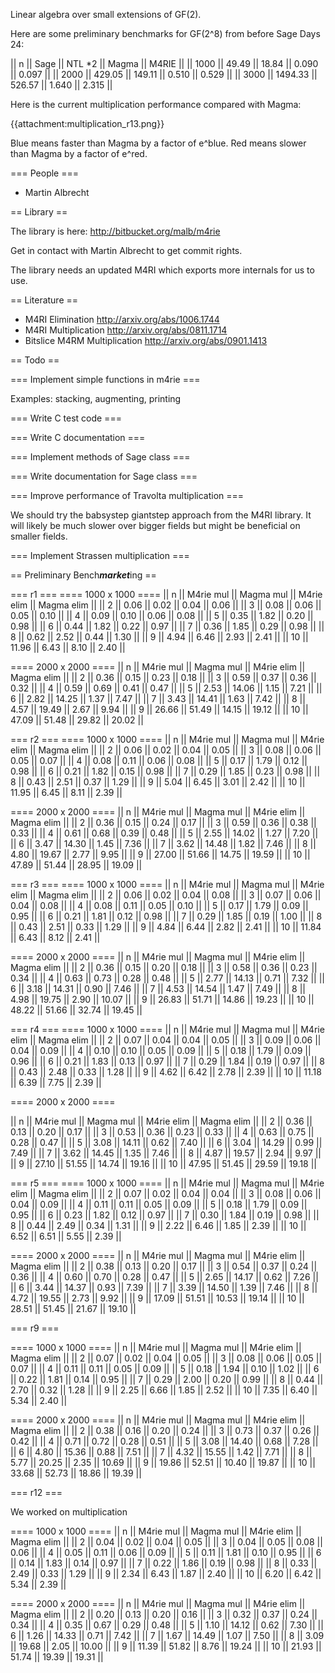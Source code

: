 Linear algebra over small extensions of GF(2).

Here are some preliminary benchmarks for GF(2^8) from before Sage Days 24:

|| n    || Sage    || NTL *2  || Magma || M4RIE ||
|| 1000 ||   49.49 ||   18.84 || 0.090 || 0.097 ||
|| 2000 ||  429.05 ||  149.11 || 0.510 || 0.529 ||
|| 3000 || 1494.33 ||  526.57 || 1.640 || 2.315 ||

Here is the current multiplication performance compared with Magma:

{{attachment:multiplication_r13.png}}

Blue means faster than Magma by a factor of e^blue. Red means slower than Magma by a factor of e^red.

=== People ===

 * Martin Albrecht

== Library ==

The library is here: http://bitbucket.org/malb/m4rie 

Get in contact with Martin Albrecht to get commit rights.

The library needs an updated M4RI which exports more internals for us to use.

== Literature ==

 * M4RI Elimination http://arxiv.org/abs/1006.1744
 * M4RI Multiplication http://arxiv.org/abs/0811.1714
 * Bitslice M4RM Multiplication http://arxiv.org/abs/0901.1413

== Todo ==

=== Implement simple functions in m4rie ===

Examples: stacking, augmenting, printing

=== Write C test code ===

=== Write C documentation ===

=== Implement methods of Sage class ===

=== Write documentation for Sage class ===

=== Improve performance of Travolta multiplication ===

We should try the babsystep giantstep approach from the M4RI library. It will likely be much slower over bigger fields but might be beneficial on smaller fields.

=== Implement Strassen multiplication ===

== Preliminary Bench***market***ing ==

=== r1 ===
==== 1000 x 1000 ====
||     n || M4rie mul || Magma mul || M4rie elim || Magma elim ||
||     2 ||      0.06 ||      0.02 ||       0.04 ||       0.06 ||
||     3 ||      0.08 ||      0.06 ||       0.05 ||       0.10 ||
||     4 ||      0.09 ||      0.10 ||       0.06 ||       0.08 ||
||     5 ||      0.35 ||      1.82 ||       0.20 ||       0.98 ||
||     6 ||      0.44 ||      1.82 ||       0.22 ||       0.97 ||
||     7 ||      0.36 ||      1.85 ||       0.29 ||       0.98 ||
||     8 ||      0.62 ||      2.52 ||       0.44 ||       1.30 ||
||     9 ||      4.94 ||      6.46 ||       2.93 ||       2.41 ||
||    10 ||     11.96 ||      6.43 ||       8.10 ||       2.40 ||

==== 2000 x 2000 ====
||     n || M4rie mul || Magma mul || M4rie elim || Magma elim ||
||     2 ||      0.36 ||      0.15 ||       0.23 ||       0.18 ||
||     3 ||      0.59 ||      0.37 ||       0.36 ||       0.32 ||
||     4 ||      0.59 ||      0.69 ||       0.41 ||       0.47 ||
||     5 ||      2.53 ||     14.06 ||       1.15 ||       7.21 ||
||     6 ||      2.82 ||     14.25 ||       1.37 ||       7.47 ||
||     7 ||      3.43 ||     14.41 ||       1.63 ||       7.42 ||
||     8 ||      4.57 ||     19.49 ||       2.67 ||       9.94 ||
||     9 ||     26.66 ||     51.49 ||      14.15 ||      19.12 ||
||    10 ||     47.09 ||     51.48 ||      29.82 ||      20.02 ||


=== r2 ===
==== 1000 x 1000 ====
||     n || M4rie mul || Magma mul || M4rie elim || Magma elim ||
||     2 ||      0.06 ||      0.02 ||       0.04 ||       0.05 ||
||     3 ||      0.08 ||      0.06 ||       0.05 ||       0.07 ||
||     4 ||      0.08 ||      0.11 ||       0.06 ||       0.08 ||
||     5 ||      0.17 ||      1.79 ||       0.12 ||       0.98 ||
||     6 ||      0.21 ||      1.82 ||       0.15 ||       0.98 ||
||     7 ||      0.29 ||      1.85 ||       0.23 ||       0.98 ||
||     8 ||      0.43 ||      2.51 ||       0.37 ||       1.29 ||
||     9 ||      5.04 ||      6.45 ||       3.01 ||       2.42 ||
||    10 ||     11.95 ||      6.45 ||       8.11 ||       2.39 ||

==== 2000 x 2000 ====
||     n || M4rie mul || Magma mul || M4rie elim || Magma elim ||
||     2 ||      0.36 ||      0.15 ||       0.24 ||       0.17 ||
||     3 ||      0.59 ||      0.36 ||       0.38 ||       0.33 ||
||     4 ||      0.61 ||      0.68 ||       0.39 ||       0.48 ||
||     5 ||      2.55 ||     14.02 ||       1.27 ||       7.20 ||
||     6 ||      3.47 ||     14.30 ||       1.45 ||       7.36 ||
||     7 ||      3.62 ||     14.48 ||       1.82 ||       7.46 ||
||     8 ||      4.80 ||     19.67 ||       2.77 ||       9.95 ||
||     9 ||     27.00 ||     51.66 ||      14.75 ||      19.59 ||
||    10 ||     47.89 ||     51.44 ||      28.95 ||      19.09 ||


=== r3 ===
==== 1000 x 1000 ====
||     n || M4rie mul || Magma mul || M4rie elim || Magma elim ||
||     2 ||      0.06 ||      0.02 ||       0.04 ||       0.08 ||
||     3 ||      0.07 ||      0.06 ||       0.04 ||       0.08 ||
||     4 ||      0.08 ||      0.11 ||       0.05 ||       0.10 ||
||     5 ||      0.17 ||      1.79 ||       0.09 ||       0.95 ||
||     6 ||      0.21 ||      1.81 ||       0.12 ||       0.98 ||
||     7 ||      0.29 ||      1.85 ||       0.19 ||       1.00 ||
||     8 ||      0.43 ||      2.51 ||       0.33 ||       1.29 ||
||     9 ||      4.84 ||      6.44 ||       2.82 ||       2.41 ||
||    10 ||     11.84 ||      6.43 ||       8.12 ||       2.41 ||

==== 2000 x 2000 ====
||     n || M4rie mul || Magma mul || M4rie elim || Magma elim ||
||     2 ||      0.36 ||      0.15 ||       0.20 ||       0.18 ||
||     3 ||      0.58 ||      0.36 ||       0.23 ||       0.34 ||
||     4 ||      0.63 ||      0.73 ||       0.28 ||       0.48 ||
||     5 ||      2.77 ||     14.13 ||       0.71 ||       7.32 ||
||     6 ||      3.18 ||     14.31 ||       0.90 ||       7.46 ||
||     7 ||      4.53 ||     14.54 ||       1.47 ||       7.49 ||
||     8 ||      4.98 ||     19.75 ||       2.90 ||      10.07 ||
||     9 ||     26.83 ||     51.71 ||      14.86 ||      19.23 ||
||    10 ||     48.22 ||     51.66 ||      32.74 ||      19.45 ||

=== r4 ===
==== 1000 x 1000 ====
||     n || M4rie mul || Magma mul || M4rie elim || Magma elim ||
||     2 ||      0.07 ||      0.04 ||       0.04 ||       0.05 ||
||     3 ||      0.09 ||      0.06 ||       0.04 ||       0.09 ||
||     4 ||      0.10 ||      0.10 ||       0.05 ||       0.09 ||
||     5 ||      0.18 ||      1.79 ||       0.09 ||       0.96 ||
||     6 ||      0.21 ||      1.83 ||       0.13 ||       0.97 ||
||     7 ||      0.29 ||      1.84 ||       0.19 ||       0.97 ||
||     8 ||      0.43 ||      2.48 ||       0.33 ||       1.28 ||
||     9 ||      4.62 ||      6.42 ||       2.78 ||       2.39 ||
||    10 ||     11.18 ||      6.39 ||       7.75 ||       2.39 ||

==== 2000 x 2000 ====

||     n || M4rie mul || Magma mul || M4rie elim || Magma elim ||
||     2 ||      0.36 ||      0.13 ||       0.20 ||       0.17 ||
||     3 ||      0.53 ||      0.36 ||       0.23 ||       0.33 ||
||     4 ||      0.63 ||      0.75 ||       0.28 ||       0.47 ||
||     5 ||      3.08 ||     14.11 ||       0.62 ||       7.40 ||
||     6 ||      3.04 ||     14.29 ||       0.99 ||       7.49 ||
||     7 ||      3.62 ||     14.45 ||       1.35 ||       7.46 ||
||     8 ||      4.87 ||     19.57 ||       2.94 ||       9.97 ||
||     9 ||     27.10 ||     51.55 ||      14.74 ||      19.16 ||
||    10 ||     47.95 ||     51.45 ||      29.59 ||      19.18 ||

=== r5 ===
==== 1000 x 1000 ====
||     n || M4rie mul || Magma mul || M4rie elim || Magma elim ||
||     2 ||      0.07 ||      0.02 ||       0.04 ||       0.04 ||
||     3 ||      0.08 ||      0.06 ||       0.04 ||       0.09 ||
||     4 ||      0.11 ||      0.11 ||       0.05 ||       0.09 ||
||     5 ||      0.18 ||      1.79 ||       0.09 ||       0.95 ||
||     6 ||      0.23 ||      1.82 ||       0.12 ||       0.97 ||
||     7 ||      0.30 ||      1.84 ||       0.19 ||       0.98 ||
||     8 ||      0.44 ||      2.49 ||       0.34 ||       1.31 ||
||     9 ||      2.22 ||      6.46 ||       1.85 ||       2.39 ||
||    10 ||      6.52 ||      6.51 ||       5.55 ||       2.39 ||

==== 2000 x 2000 ====
||     n || M4rie mul || Magma mul || M4rie elim || Magma elim ||
||     2 ||      0.38 ||      0.13 ||       0.20 ||       0.17 ||
||     3 ||      0.54 ||      0.37 ||       0.24 ||       0.36 ||
||     4 ||      0.60 ||      0.70 ||       0.28 ||       0.47 ||
||     5 ||      2.65 ||     14.17 ||       0.62 ||       7.26 ||
||     6 ||      3.44 ||     14.37 ||       0.93 ||       7.39 ||
||     7 ||      3.39 ||     14.50 ||       1.39 ||       7.46 ||
||     8 ||      4.72 ||     19.55 ||       2.73 ||       9.92 ||
||     9 ||     17.09 ||     51.51 ||      10.53 ||      19.14 ||
||    10 ||     28.51 ||     51.45 ||      21.67 ||      19.10 ||

=== r9 ===

==== 1000 x 1000 ====
||     n || M4rie mul || Magma mul || M4rie elim || Magma elim ||
||     2 ||      0.07 ||      0.02 ||       0.04 ||       0.05 ||
||     3 ||      0.08 ||      0.06 ||       0.05 ||       0.07 ||
||     4 ||      0.11 ||      0.11 ||       0.05 ||       0.09 ||
||     5 ||      0.18 ||      1.94 ||       0.10 ||       1.02 ||
||     6 ||      0.22 ||      1.81 ||       0.14 ||       0.95 ||
||     7 ||      0.29 ||      2.00 ||       0.20 ||       0.99 ||
||     8 ||      0.44 ||      2.70 ||       0.32 ||       1.28 ||
||     9 ||      2.25 ||      6.66 ||       1.85 ||       2.52 ||
||    10 ||      7.35 ||      6.40 ||       5.34 ||       2.40 ||


==== 2000 x 2000 ====
||     n || M4rie mul || Magma mul || M4rie elim || Magma elim ||
||     2 ||      0.38 ||      0.16 ||       0.20 ||       0.24 ||
||     3 ||      0.73 ||      0.37 ||       0.26 ||       0.42 ||
||     4 ||      0.71 ||      0.72 ||       0.28 ||       0.51 ||
||     5 ||      3.08 ||     14.40 ||       0.68 ||       7.28 ||
||     6 ||      4.80 ||     15.36 ||       0.88 ||       7.51 ||
||     7 ||      4.32 ||     15.55 ||       1.42 ||       7.71 ||
||     8 ||      5.77 ||     20.25 ||       2.35 ||      10.69 ||
||     9 ||     19.86 ||     52.51 ||      10.40 ||      19.87 ||
||    10 ||     33.68 ||     52.73 ||      18.86 ||      19.39 ||

=== r12 ===

We worked on multiplication

==== 1000 x 1000 ====
||     n || M4rie mul || Magma mul || M4rie elim || Magma elim ||
||     2 ||      0.04 ||      0.02 ||       0.04 ||       0.05 ||
||     3 ||      0.04 ||      0.05 ||       0.08 ||       0.06 ||
||     4 ||      0.05 ||      0.11 ||       0.06 ||       0.09 ||
||     5 ||      0.11 ||      1.81 ||       0.10 ||       0.95 ||
||     6 ||      0.14 ||      1.83 ||       0.14 ||       0.97 ||
||     7 ||      0.22 ||      1.86 ||       0.19 ||       0.98 ||
||     8 ||      0.33 ||      2.49 ||       0.33 ||       1.29 ||
||     9 ||      2.34 ||      6.43 ||       1.87 ||       2.40 ||
||    10 ||      6.20 ||      6.42 ||       5.34 ||       2.39 ||

==== 2000 x 2000 ====
||     n || M4rie mul || Magma mul || M4rie elim || Magma elim ||
||     2 ||      0.20 ||      0.13 ||       0.20 ||       0.16 ||
||     3 ||      0.32 ||      0.37 ||       0.24 ||       0.34 ||
||     4 ||      0.35 ||      0.67 ||       0.29 ||       0.48 ||
||     5 ||      1.10 ||     14.12 ||       0.62 ||       7.30 ||
||     6 ||      1.26 ||     14.33 ||       0.71 ||       7.42 ||
||     7 ||      1.67 ||     14.49 ||       1.07 ||       7.50 ||
||     8 ||      3.09 ||     19.68 ||       2.05 ||      10.00 ||
||     9 ||     11.39 ||     51.82 ||       8.76 ||      19.24 ||
||    10 ||     21.93 ||     51.74 ||      19.39 ||      19.31 ||
